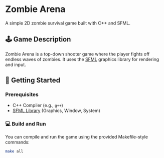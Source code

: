 # Zombie Arena

A simple 2D zombie survival game built with C++ and SFML.

## 🕹️ Game Description

Zombie Arena is a top-down shooter game where the player fights off endless waves of zombies. It uses the [SFML](https://www.sfml-dev.org/) graphics library for rendering and input.

## 🚀 Getting Started

### Prerequisites

- C++ Compiler (e.g., `g++`)
- [SFML Library](https://www.sfml-dev.org/download.php) (Graphics, Window, System)

### 💻 Build and Run

You can compile and run the game using the provided Makefile-style commands:

```bash
make all
